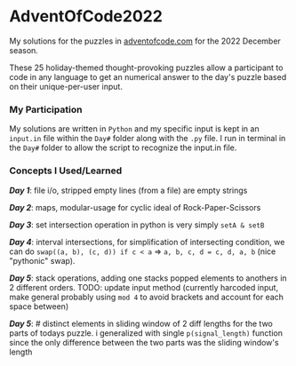 # AdventOfCode2022
My solutions for the puzzles in [adventofcode.com](https://adventofcode.com/2022) for the 2022 December season.

These 25 holiday-themed thought-provoking puzzles allow a participant to code in any language to get an numerical answer to the day's puzzle based on their unique-per-user input.

### My Participation
My solutions are written in `Python` and my specific input is kept in an `input.in` file within the `Day#` folder along with the `.py` file.
I run in terminal in the `Day#` folder to allow the script to recognize the input.in file.

### Concepts I Used/Learned
***Day 1***: file i/o, stripped empty lines (from a file) are empty strings

***Day 2***: maps, modular-usage for cyclic ideal of Rock-Paper-Scissors

***Day 3***: set intersection operation in python is very simply `setA & setB`

***Day 4***: interval intersections, for simplification of intersecting condition, we can do `swap((a, b), (c, d)) if c < a` => `a, b, c, d = c, d, a, b` (nice "pythonic" swap).

***Day 5***: stack operations, adding one stacks popped elements to anothers in 2 different orders. TODO: update input method (currently harcoded input, make general probably using `mod 4` to avoid brackets and account for each space between)

***Day 5***: # distinct elements in sliding window of 2 diff lengths for the two parts of todays puzzle. i generalized with single `p(signal_length)` function since the only difference between the two parts was the sliding window's length
